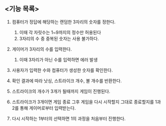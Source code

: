 ## <기능 목록>

1. 컴퓨터가 정답에 해당하는 랜덤한 3자리의 숫자를 정한다.
   1. 이때 각 자릿수는 1~9까지의 정수만 허용된다
   2. 3자리의 수 중 중복된 숫자는 사용 불가하다. 
2. 게이머가 3자리의 수를 입력한다.
   1. 이때 3자리가 아닌 수를 입력하면 에러 발생


3. 사용자가 입력한 수와 컴퓨터가 생성한 숫자를 확인한다.
4. 확인 결과에 따라 낫싱, 스트라이크 개수, 볼 개수를 반환한다.
5. 스트라이크의 개수가 3개가 될때까지 게임이 진행된다.
6. 스트라이크가 3개이면 게임 종료 그후 게임을 다시 시작할지 그대로 종료할지를 1과 2를 통해 게이머로부터 입력받는다.
7. 다시 시작하는 1부터의 선택하면 1의 과정을 처음부터 진행한다.


